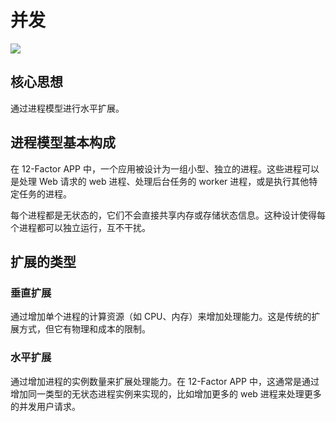 # 并发

![](/images/12-factor-app/process-types.png)

## 核心思想

通过进程模型进行水平扩展。

## 进程模型基本构成

在 12-Factor APP 中，一个应用被设计为一组小型、独立的进程。这些进程可以是处理 Web 请求的 web 进程、处理后台任务的 worker 进程，或是执行其他特定任务的进程。

每个进程都是无状态的，它们不会直接共享内存或存储状态信息。这种设计使得每个进程都可以独立运行，互不干扰。

## 扩展的类型

### 垂直扩展

通过增加单个进程的计算资源（如 CPU、内存）来增加处理能力。这是传统的扩展方式，但它有物理和成本的限制。

### 水平扩展

通过增加进程的实例数量来扩展处理能力。在 12-Factor APP 中，这通常是通过增加同一类型的无状态进程实例来实现的，比如增加更多的 web 进程来处理更多的并发用户请求。
